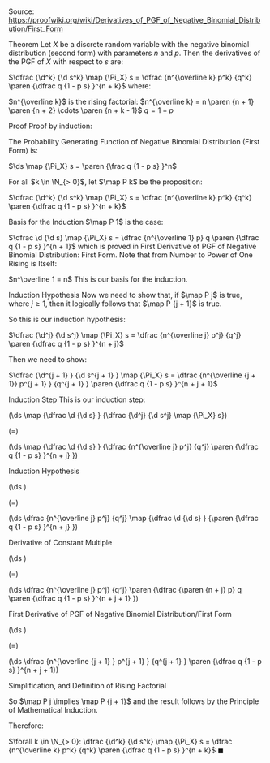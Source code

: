 # 

Source: https://proofwiki.org/wiki/Derivatives_of_PGF_of_Negative_Binomial_Distribution/First_Form



Theorem
Let $X$ be a discrete random variable with the negative binomial distribution (second form) with parameters $n$ and $p$.
Then the derivatives of the PGF of $X$ with respect to $s$ are:

$\dfrac {\d^k} {\d s^k} \map {\Pi_X} s = \dfrac {n^{\overline k} p^k} {q^k} \paren {\dfrac q {1 - p s} }^{n + k}$
where:

$n^{\overline k}$ is the rising factorial: $n^{\overline k} = n \paren {n + 1} \paren {n + 2} \cdots \paren {n + k - 1}$
$q = 1 - p$


Proof
Proof by induction:

The Probability Generating Function of Negative Binomial Distribution (First Form) is:

$\ds \map {\Pi_X} s = \paren {\frac q {1 - p s} }^n$

For all $k \in \N_{> 0}$, let $\map P k$ be the proposition:

$\dfrac {\d^k} {\d s^k} \map {\Pi_X} s = \dfrac {n^{\overline k} p^k} {q^k} \paren {\dfrac q {1 - p s} }^{n + k}$


Basis for the Induction
$\map P 1$ is the case:

$\dfrac \d {\d s} \map {\Pi_X} s = \dfrac {n^{\overline 1} p} q \paren {\dfrac q {1 - p s} }^{n + 1}$
which is proved in First Derivative of PGF of Negative Binomial Distribution: First Form.
Note that from Number to Power of One Rising is Itself:

$n^\overline 1 = n$
This is our basis for the induction.


Induction Hypothesis
Now we need to show that, if $\map P j$ is true, where $j \ge 1$, then it logically follows that $\map P {j + 1}$ is true.

So this is our induction hypothesis:

$\dfrac {\d^j} {\d s^j} \map {\Pi_X} s = \dfrac {n^{\overline j} p^j} {q^j} \paren {\dfrac q {1 - p s} }^{n + j}$

Then we need to show:

$\dfrac {\d^{j + 1} } {\d s^{j + 1} } \map {\Pi_X} s = \dfrac {n^{\overline {j + 1}} p^{j + 1} } {q^{j + 1} } \paren {\dfrac q {1 - p s} }^{n + j + 1}$


Induction Step
This is our induction step:















\(\ds \map {\dfrac \d {\d s} } {\dfrac {\d^j} {\d s^j} \map {\Pi_X} s}\)

\(=\)







\(\ds \map {\dfrac \d {\d s} } {\dfrac {n^{\overline j} p^j} {q^j} \paren {\dfrac q {1 - p s} }^{n + j} }\)





Induction Hypothesis














\(\ds \)

\(=\)







\(\ds \dfrac {n^{\overline j} p^j} {q^j} \map {\dfrac \d {\d s} } {\paren {\dfrac q {1 - p s} }^{n + j} }\)





Derivative of Constant Multiple














\(\ds \)

\(=\)







\(\ds \dfrac {n^{\overline j} p^j} {q^j} \paren {\dfrac {\paren {n + j} p} q \paren {\dfrac q {1 - p s} }^{n + j + 1} }\)





First Derivative of PGF of Negative Binomial Distribution/First Form














\(\ds \)

\(=\)







\(\ds \dfrac {n^{\overline {j + 1} } p^{j + 1} } {q^{j + 1} } \paren {\dfrac q {1 - p s} }^{n + j + 1}\)





Simplification, and Definition of Rising Factorial




So $\map P j \implies \map P {j + 1}$ and the result follows by the Principle of Mathematical Induction.

Therefore:

$\forall k \in \N_{> 0}: \dfrac {\d^k} {\d s^k} \map {\Pi_X} s = \dfrac {n^{\overline k} p^k} {q^k} \paren {\dfrac q {1 - p s} }^{n + k}$
$\blacksquare$






